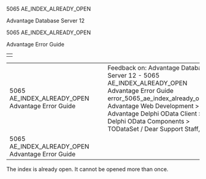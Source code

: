 5065 AE\_INDEX\_ALREADY\_OPEN




Advantage Database Server 12  

5065 AE\_INDEX\_ALREADY\_OPEN

Advantage Error Guide

|  |
| --- |
|  |

|  |  |  |  |  |
| --- | --- | --- | --- | --- |
| 5065 AE\_INDEX\_ALREADY\_OPEN  Advantage Error Guide |  |  | Feedback on: Advantage Database Server 12 - 5065 AE\_INDEX\_ALREADY\_OPEN Advantage Error Guide error\_5065\_ae\_index\_already\_open Advantage Web Development > Advantage Delphi OData Client > Delphi OData Components > TODataSet / Dear Support Staff, |  |
| 5065 AE\_INDEX\_ALREADY\_OPEN  Advantage Error Guide |  |  |  |  |

The index is already open. It cannot be opened more than once.